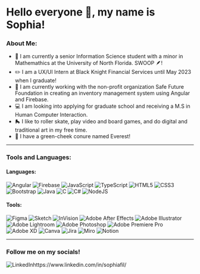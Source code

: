 # Hello everyone 👋, my name is Sophia!

### About Me:

- 🎒 I am currently a senior Information Science student with a minor in Mathemathics at the University of North Florida. SWOOP 🪶!
- ✏️ I am a UX/UI Intern at Black Knight Financial Services until May 2023 when I graduate!
- 🥕 I am currently working with the non-profit organization Safe Future Foundation in creating an inventory management system using Angular and Firebase.
- 💻 I am looking into applying for graduate school and receiving a M.S in Human Computer Interaction.
- 🛼 I like to roller skate, play video and board games, and do digital and traditional art in my free time.
- 🦜 I have a green-cheek conure named Everest!

---
### Tools and Languages:

#### Languages:
<p>
  <img alt="Angular" src="https://img.shields.io/badge/Angular-DD0031?logo=angular&logoColor=white&style=for-the-badge" />
  <img alt="Firebase" src="https://img.shields.io/badge/Firebase-FFCA28.svg?style=for-the-badge&logo=Firebase&logoColor=black" />
  <img alt="JavaScript" src="https://img.shields.io/badge/JavaScript-F7DF1E?logo=javascript&logoColor=white&style=for-the-badge" />
  <img alt="TypeScript" src="https://img.shields.io/badge/TypeScript-3178C6.svg?style=for-the-badge&logo=TypeScript&logoColor=white" />
  <img alt="HTML5" src="https://img.shields.io/badge/HTML5-E34F26.svg?style=for-the-badge&logo=HTML5&logoColor=white" />
  <img alt="CSS3" src="https://img.shields.io/badge/CSS3-1572B6.svg?style=for-the-badge&logo=CSS3&logoColor=white" />
  <img alt="Bootstrap" src="https://img.shields.io/badge/Bootstrap-7952B3.svg?style=for-the-badge&logo=Bootstrap&logoColor=white" />
  <img alt="Java" src="https://img.shields.io/badge/java-%23ED8B00.svg?style=for-the-badge&logo=java&logoColor=white" />
  <img alt="C" src="https://img.shields.io/badge/C-A8B9CC.svg?style=for-the-badge&logo=C&logoColor=black" />
  <img alt="C#" src="https://img.shields.io/badge/C%20Sharp-239120.svg?style=for-the-badge&logo=C-Sharp&logoColor=white" />
  <img alt="NodeJS" src="https://img.shields.io/badge/Node.js-339933.svg?style=for-the-badge&logo=nodedotjs&logoColor=white" />
 </p>
 
 #### Tools:
 <p>
  <img alt="Figma" src="https://img.shields.io/badge/Figma-F24E1E.svg?style=for-the-badge&logo=Figma&logoColor=white" />
  <img alt="Sketch" src="https://img.shields.io/badge/Sketch-F7B500.svg?style=for-the-badge&logo=Sketch&logoColor=black" />
  <img alt="InVision" src="https://img.shields.io/badge/InVision-FF3366.svg?style=for-the-badge&logo=InVision&logoColor=white" />
  <img alt="Adobe After Effects" src="https://img.shields.io/badge/Adobe%20After%20Effects-99F?logo=adobeaftereffects&logoColor=fff&style=for-the-badge" />
  <img alt="Adobe Illustrator" src="https://img.shields.io/badge/Adobe%20Illustrator-FF9A00.svg?style=for-the-badge&logo=Adobe-Illustrator&logoColor=white" />
  <img alt="Adobe Lightroom" src="https://img.shields.io/badge/Adobe%20Lightroom-31A8FF.svg?style=for-the-badge&logo=Adobe-Lightroom&logoColor=white" />
  <img alt="Adobe Photoshop" src="https://img.shields.io/badge/Adobe%20Photoshop-31A8FF.svg?style=for-the-badge&logo=Adobe-Photoshop&logoColor=white" />
  <img alt="Adobe Premiere Pro" src="https://img.shields.io/badge/Adobe%20Premiere%20Pro-9999FF.svg?style=for-the-badge&logo=Adobe-Premiere-Pro&logoColor=white" />
  <img alt="Adobe XD" src="https://img.shields.io/badge/Adobe%20XD-470137?style=for-the-badge&logo=Adobe%20XD&logoColor=#FF61F6" />
  <img alt="Canva" src="https://img.shields.io/badge/Canva-00C4CC.svg?style=for-the-badge&logo=Canva&logoColor=white" />
  <img alt="Jira" src="https://img.shields.io/badge/Jira-0052CC.svg?style=for-the-badge&logo=Jira&logoColor=white" />
  <img alt="Miro" src="https://img.shields.io/badge/Miro-050038.svg?style=for-the-badge&logo=Miro&logoColor=white" />
  <img alt="Notion" src="https://img.shields.io/badge/Notion-%23000000.svg?style=for-the-badge&logo=notion&logoColor=white" />
 </p>
 
 ---
 ### Follow me on my socials!
 <p>
    <a><img alt="LinkedIn" src="https://img.shields.io/badge/linkedin-%230077B5.svg?style=for-the-badge&logo=linkedin&logoColor=white"/>https://www.linkedin.com/in/sophiafil/</a>
</p>

